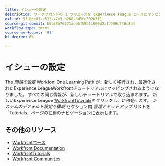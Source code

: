 ```yaml
---
title: イシューの設定
description: ワークフロントの 1 つのコースを experience league コースにマッピング
exl-id: 5310ee03-e513-47e3-b268-6d9fc30283f1
source-git-commit: b0ac8b76071ade5f59b51060d2af3909c740c8b4
workflow-type: tm+mt
source-wordcount: '91'
ht-degree: 6%

---
```


# イシューの設定

The *問題の設定* Workfont One Learning Path が、新しく移行され、最適化されたExperience LeagueWorkfrontチュートリアルにマッピングされるようになりました。 すべての同じ情報が、新しいチュートリアルで取り込まれます。 新しいExperience League [WorkfrontTutorials](https://experienceleague.adobe.com/docs/workfront-learn/tutorials-workfront/home.html)をクリックし、に移動します。 *システムのデフォルト設定を構成* セクション内 *管理とセットアップ* リストを「Tutorials」ページの左側のナビゲーションに表示します。

## その他のリソース

* [Workfrontコース](https://experienceleague.adobe.com/?lang=en&amp;Solution=Workfront#courses)
* [Workfront Documentation](https://experienceleague.adobe.com/docs/workfront.html)
* [WorkfrontTutorials](https://experienceleague.adobe.com/docs/workfront-learn/tutorials-workfront/home.html)
* [Workfront Communities](https://experienceleaguecommunities.adobe.com/t5/workfront/ct-p/workfront)
